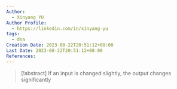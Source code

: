 ```yaml
---
Author:
  - Xinyang YU
Author Profile:
  - https://linkedin.com/in/xinyang-yu
tags:
  - dsa
Creation Date: 2023-08-22T20:51:12+08:00
Last Date: 2023-08-22T20:51:12+08:00
References:
---
```

>[!abstract] If an input is changed slightly, the output changes significantly